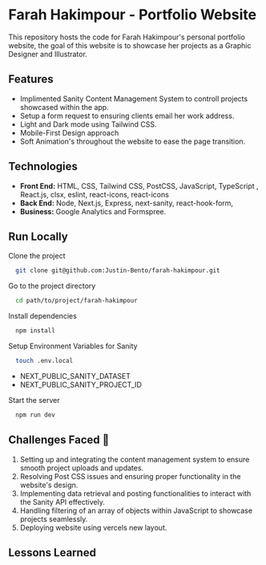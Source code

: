 # Farah Hakimpour - Portfolio Website

This repository hosts the code for Farah Hakimpour's personal portfolio website, the goal of this website is to showcase her projects as a Graphic Designer and Illustrator. 

## Features

- Implimented Sanity Content Management System to controll projects showcased within the app.
- Setup a form request to ensuring clients email her work address.
- Light and Dark mode using Tailwind CSS.
- Mobile-First Design approach
- Soft Animation's throughout the website to ease the page transition.

## Technologies

- **Front End:** HTML, CSS, Tailwind CSS, PostCSS, JavaScript, TypeScript , React.js, clsx, eslint, react-icons, react-icons
- **Back End:** Node, Next.js, Express, next-sanity, react-hook-form,
- **Business:** Google Analytics and Formspree.

## Run Locally
Clone the project

```bash
  git clone git@github.com:Justin-Bento/farah-hakimpour.git
```

Go to the project directory

```bash
  cd path/to/project/farah-hakimpour
```

Install dependencies

```bash
  npm install
```

Setup Environment Variables for Sanity 

```bash
  touch .env.local
```
- NEXT_PUBLIC_SANITY_DATASET
- NEXT_PUBLIC_SANITY_PROJECT_ID

Start the server

```bash
  npm run dev
```
## Challenges Faced 🤯

1. Setting up and integrating the content management system to ensure smooth project uploads and updates.
2. Resolving Post CSS issues and ensuring proper functionality in the website's design.
3. Implementing data retrieval and posting functionalities to interact with the Sanity API effectively.
4. Handling filtering of an array of objects within JavaScript to showcase projects seamlessly.
5. Deploying website using vercels new layout.

## Lessons Learned
